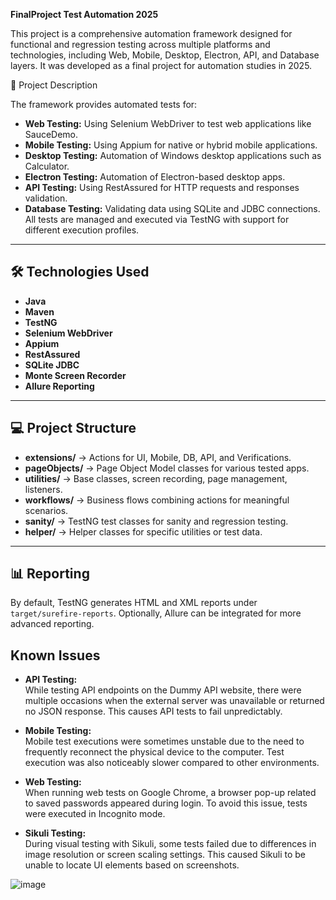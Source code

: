  **FinalProject Test Automation 2025**

This project is a comprehensive automation framework designed for functional and regression testing
across multiple platforms and technologies, including Web, Mobile, Desktop, Electron, API, and Database layers.
It was developed as a final project for automation studies in 2025.

 🚀 Project Description

The framework provides automated tests for:
- **Web Testing:** Using Selenium WebDriver to test web applications like SauceDemo.
- **Mobile Testing:** Using Appium for native or hybrid mobile applications.
- **Desktop Testing:** Automation of Windows desktop applications such as Calculator.
- **Electron Testing:** Automation of Electron-based desktop apps.
- **API Testing:** Using RestAssured for HTTP requests and responses validation.
- **Database Testing:** Validating data using SQLite and JDBC connections.
All tests are managed and executed via TestNG with support for different execution profiles.

---
## 🛠 Technologies Used
- **Java**
- **Maven**
- **TestNG**
- **Selenium WebDriver**
- **Appium**
- **RestAssured**
- **SQLite JDBC**
- **Monte Screen Recorder**
- **Allure Reporting** 
---
## 💻 Project Structure

- **extensions/** → Actions for UI, Mobile, DB, API, and Verifications.
- **pageObjects/** → Page Object Model classes for various tested apps.
- **utilities/** → Base classes, screen recording, page management, listeners.
- **workflows/** → Business flows combining actions for meaningful scenarios.
- **sanity/** → TestNG test classes for sanity and regression testing.
- **helper/** → Helper classes for specific utilities or test data.

---


## 📊 Reporting

By default, TestNG generates HTML and XML reports under `target/surefire-reports`. Optionally, Allure can be integrated for more advanced reporting.

## Known Issues

- **API Testing:**  
  While testing API endpoints on the Dummy API website, there were multiple occasions when the external server was unavailable or returned no JSON response. This causes API tests to fail unpredictably.

- **Mobile Testing:**  
  Mobile test executions were sometimes unstable due to the need to frequently reconnect the physical device to the computer. Test execution was also noticeably slower compared to other environments.

- **Web Testing:**  
  When running web tests on Google Chrome, a browser pop-up related to saved passwords appeared during login. To avoid this issue, tests were executed in Incognito mode.

- **Sikuli Testing:**  
  During visual testing with Sikuli, some tests failed due to differences in image resolution or screen scaling settings. This caused Sikuli to be unable to locate UI elements based on screenshots.

![image](https://github.com/user-attachments/assets/bb50a5b4-952c-4240-9048-2b7da93dc02c)








